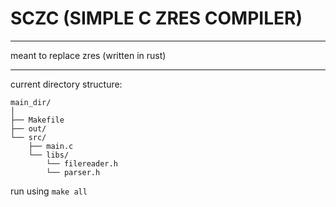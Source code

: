 # SCZC (SIMPLE C ZRES COMPILER)
---
meant to replace zres (written in rust)

---
current directory structure:
```
main_dir/
│
├── Makefile
├── out/
└── src/
    ├── main.c
    └── libs/
        └── filereader.h
        └── parser.h
```
run using `make all`
